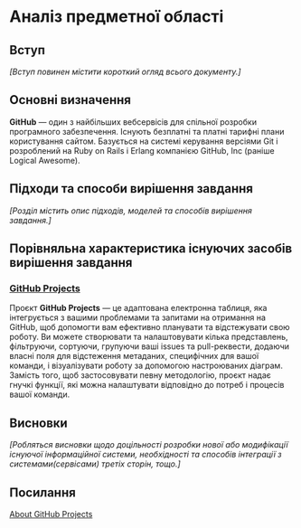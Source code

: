 # Аналіз предметної області

## Вступ

*[Вступ повинен містити короткий огляд всього документу.]*


## Основні визначення

**GitHub** — один з найбільших вебсервісів для спільної розробки програмного забезпечення. Існують безплатні та платні тарифні плани користування сайтом. Базується на системі керування версіями Git і розроблений на Ruby on Rails і Erlang компанією GitHub, Inc (раніше Logical Awesome).
## Підходи та способи вирішення завдання

*[Розділ містить опис підходів, моделей та способів вирішення завдання.]*

## Порівняльна характеристика існуючих засобів вирішення завдання

### [GitHub Projects](https://github.com/features/issues) ###
Проєкт **GitHub Projects** — це адаптована електронна таблиця, яка інтегрується з вашими проблемами та запитами на отримання на GitHub, щоб допомогти вам ефективно планувати та відстежувати свою роботу. Ви можете створювати та налаштовувати кілька представлень, фільтруючи, сортуючи, групуючи ваші issues та pull-реквести, додаючи власні поля для відстеження метаданих, специфічних для вашої команди, і візуалізувати роботу за допомогою настроюваних діаграм. Замість того, щоб застосовувати певну методологію, проєкт надає гнучкі функції, які можна налаштувати відповідно до потреб і процесів вашої команди.

## Висновки

*[Робляться висновки щодо доцільності розробки нової або модифікації існуючої інформаційної системи, необхідності та способів інтеграції з системами(сервісами) третіх сторін, тощо.]*

## Посилання
[About GitHub Projects](https://docs.github.com/en/issues/planning-and-tracking-with-projects/learning-about-projects/about-projects)